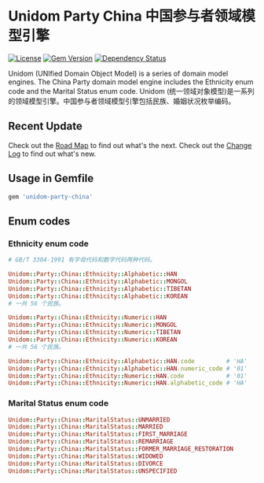 # Unidom Party China 中国参与者领域模型引擎

[![License](https://img.shields.io/badge/license-MIT-green.svg)](http://opensource.org/licenses/MIT)
[![Gem Version](https://badge.fury.io/rb/unidom-party-china.svg)](https://badge.fury.io/rb/unidom-party-china)
[![Dependency Status](https://gemnasium.com/badges/github.com/topbitdu/unidom-party-china.svg)](https://gemnasium.com/github.com/topbitdu/unidom-party-china)

Unidom (UNIfied Domain Object Model) is a series of domain model engines. The China Party domain model engine includes the Ethnicity enum code and the Marital Status enum code.
Unidom (统一领域对象模型)是一系列的领域模型引擎。中国参与者领域模型引擎包括民族、婚姻状况枚举编码。



## Recent Update

Check out the [Road Map](ROADMAP.md) to find out what's the next.
Check out the [Change Log](CHANGELOG.md) to find out what's new.



## Usage in Gemfile

```ruby
gem 'unidom-party-china'
```



## Enum codes

### Ethnicity enum code

```ruby
# GB/T 3304-1991 有字母代码和数字代码两种代码。

Unidom::Party::China::Ethnicity::Alphabetic::HAN
Unidom::Party::China::Ethnicity::Alphabetic::MONGOL
Unidom::Party::China::Ethnicity::Alphabetic::TIBETAN
Unidom::Party::China::Ethnicity::Alphabetic::KOREAN
# 一共 56 个民族。

Unidom::Party::China::Ethnicity::Numeric::HAN
Unidom::Party::China::Ethnicity::Numeric::MONGOL
Unidom::Party::China::Ethnicity::Numeric::TIBETAN
Unidom::Party::China::Ethnicity::Numeric::KOREAN
# 一共 56 个民族。

Unidom::Party::China::Ethnicity::Alphabetic::HAN.code         # 'HA'
Unidom::Party::China::Ethnicity::Alphabetic::HAN.numeric_code # '01'
Unidom::Party::China::Ethnicity::Numeric::HAN.code            # '01'
Unidom::Party::China::Ethnicity::Numeric::HAN.alphabetic_code # 'HA'
```

### Marital Status enum code

```ruby
Unidom::Party::China::MaritalStatus::UNMARRIED
Unidom::Party::China::MaritalStatus::MARRIED
Unidom::Party::China::MaritalStatus::FIRST_MARRIAGE
Unidom::Party::China::MaritalStatus::REMARRIAGE
Unidom::Party::China::MaritalStatus::FORMER_MARRIAGE_RESTORATION
Unidom::Party::China::MaritalStatus::WIDOWED
Unidom::Party::China::MaritalStatus::DIVORCE
Unidom::Party::China::MaritalStatus::UNSPECIFIED
```
